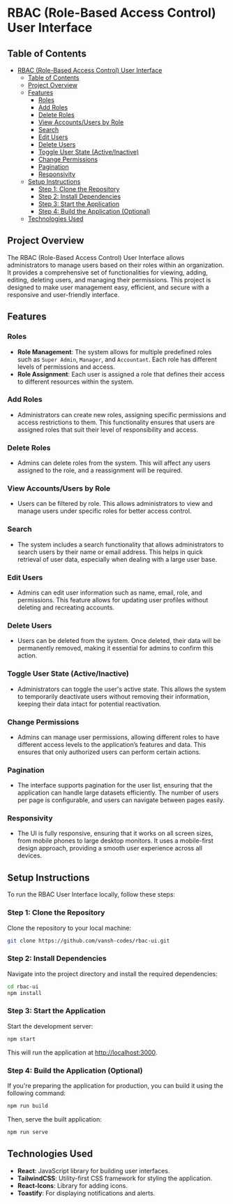# RBAC (Role-Based Access Control) User Interface

## Table of Contents
- [RBAC (Role-Based Access Control) User Interface](#rbac-role-based-access-control-user-interface)
  - [Table of Contents](#table-of-contents)
  - [Project Overview](#project-overview)
  - [Features](#features)
    - [Roles](#roles)
    - [Add Roles](#add-roles)
    - [Delete Roles](#delete-roles)
    - [View Accounts/Users by Role](#view-accountsusers-by-role)
    - [Search](#search)
    - [Edit Users](#edit-users)
    - [Delete Users](#delete-users)
    - [Toggle User State (Active/Inactive)](#toggle-user-state-activeinactive)
    - [Change Permissions](#change-permissions)
    - [Pagination](#pagination)
    - [Responsivity](#responsivity)
  - [Setup Instructions](#setup-instructions)
    - [Step 1: Clone the Repository](#step-1-clone-the-repository)
    - [Step 2: Install Dependencies](#step-2-install-dependencies)
    - [Step 3: Start the Application](#step-3-start-the-application)
    - [Step 4: Build the Application (Optional)](#step-4-build-the-application-optional)
  - [Technologies Used](#technologies-used)

## Project Overview

The RBAC (Role-Based Access Control) User Interface allows administrators to manage users based on their roles within an organization. It provides a comprehensive set of functionalities for viewing, adding, editing, deleting users, and managing their permissions. This project is designed to make user management easy, efficient, and secure with a responsive and user-friendly interface.

## Features

### Roles
- **Role Management**: The system allows for multiple predefined roles such as `Super Admin`, `Manager`, and `Accountant`. Each role has different levels of permissions and access.
- **Role Assignment**: Each user is assigned a role that defines their access to different resources within the system.

### Add Roles
- Administrators can create new roles, assigning specific permissions and access restrictions to them. This functionality ensures that users are assigned roles that suit their level of responsibility and access.

### Delete Roles
- Admins can delete roles from the system. This will affect any users assigned to the role, and a reassignment will be required.

### View Accounts/Users by Role
- Users can be filtered by role. This allows administrators to view and manage users under specific roles for better access control.

### Search
- The system includes a search functionality that allows administrators to search users by their name or email address. This helps in quick retrieval of user data, especially when dealing with a large user base.

### Edit Users
- Admins can edit user information such as name, email, role, and permissions. This feature allows for updating user profiles without deleting and recreating accounts.

### Delete Users
- Users can be deleted from the system. Once deleted, their data will be permanently removed, making it essential for admins to confirm this action.

### Toggle User State (Active/Inactive)
- Administrators can toggle the user's active state. This allows the system to temporarily deactivate users without removing their information, keeping their data intact for potential reactivation.

### Change Permissions
- Admins can manage user permissions, allowing different roles to have different access levels to the application’s features and data. This ensures that only authorized users can perform certain actions.

### Pagination
- The interface supports pagination for the user list, ensuring that the application can handle large datasets efficiently. The number of users per page is configurable, and users can navigate between pages easily.

### Responsivity
- The UI is fully responsive, ensuring that it works on all screen sizes, from mobile phones to large desktop monitors. It uses a mobile-first design approach, providing a smooth user experience across all devices.

## Setup Instructions

To run the RBAC User Interface locally, follow these steps:

### Step 1: Clone the Repository
Clone the repository to your local machine:

```bash
git clone https://github.com/vansh-codes/rbac-ui.git
```

### Step 2: Install Dependencies
Navigate into the project directory and install the required dependencies:

```bash
cd rbac-ui
npm install
```

### Step 3: Start the Application
Start the development server:

```bash
npm start
```

This will run the application at [http://localhost:3000](http://localhost:3000).

### Step 4: Build the Application (Optional)
If you're preparing the application for production, you can build it using the following command:

```bash
npm run build
```

Then, serve the built application:

```bash
npm run serve
```

## Technologies Used
- **React**: JavaScript library for building user interfaces.
- **TailwindCSS**: Utility-first CSS framework for styling the application.
- **React-Icons**: Library for adding icons.
- **Toastify**: For displaying notifications and alerts.